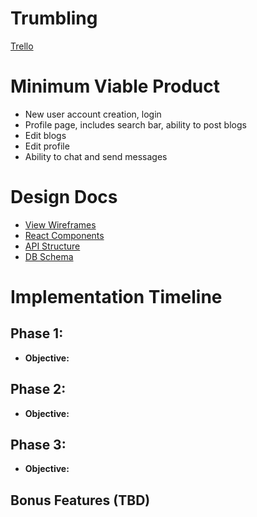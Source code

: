 # Trumbling

[Trello][trello]

[trello]: https://trello.com/b/tSuLQwfb/project


# Minimum Viable Product

* New user account creation, login
* Profile page, includes search bar, ability to post blogs
* Edit blogs
* Edit profile
* Ability to chat and send messages

# Design Docs

* [View Wireframes][wireframes]
* [React Components][components]
* [API Structure][apiStructure]
* [DB Schema][dbSchema]

[wireframes]: wireframes
[components]: components.md
[apiStructure]: apiStructure.md
[dbSchema]: dbSchema.md


# Implementation Timeline

## Phase 1:
* **Objective:**

## Phase 2:
* **Objective:**

## Phase 3:
* **Objective:**


## Bonus Features (TBD)
